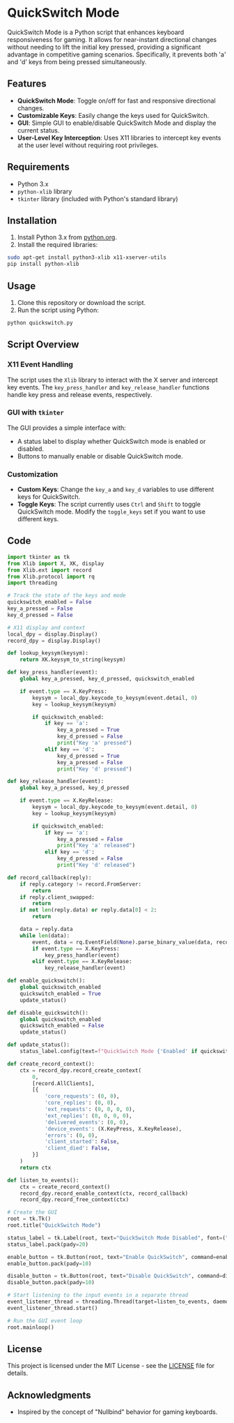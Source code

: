 # QuickSwitch Mode

QuickSwitch Mode is a Python script that enhances keyboard responsiveness for gaming. It allows for near-instant directional changes without needing to lift the initial key pressed, providing a significant advantage in competitive gaming scenarios. Specifically, it prevents both 'a' and 'd' keys from being pressed simultaneously.

## Features

- **QuickSwitch Mode**: Toggle on/off for fast and responsive directional changes.
- **Customizable Keys**: Easily change the keys used for QuickSwitch.
- **GUI**: Simple GUI to enable/disable QuickSwitch Mode and display the current status.
- **User-Level Key Interception**: Uses X11 libraries to intercept key events at the user level without requiring root privileges.

## Requirements

- Python 3.x
- `python-xlib` library
- `tkinter` library (included with Python's standard library)

## Installation

1. Install Python 3.x from [python.org](https://www.python.org/).
2. Install the required libraries:

```sh
sudo apt-get install python3-xlib x11-xserver-utils
pip install python-xlib
```

## Usage

1. Clone this repository or download the script.
2. Run the script using Python:

```sh
python quickswitch.py
```

## Script Overview

### X11 Event Handling

The script uses the `Xlib` library to interact with the X server and intercept key events. The `key_press_handler` and `key_release_handler` functions handle key press and release events, respectively.

### GUI with `tkinter`

The GUI provides a simple interface with:
- A status label to display whether QuickSwitch mode is enabled or disabled.
- Buttons to manually enable or disable QuickSwitch mode.

### Customization

- **Custom Keys**: Change the `key_a` and `key_d` variables to use different keys for QuickSwitch.
- **Toggle Keys**: The script currently uses `Ctrl` and `Shift` to toggle QuickSwitch mode. Modify the `toggle_keys` set if you want to use different keys.

## Code

```python
import tkinter as tk
from Xlib import X, XK, display
from Xlib.ext import record
from Xlib.protocol import rq
import threading

# Track the state of the keys and mode
quickswitch_enabled = False
key_a_pressed = False
key_d_pressed = False

# X11 display and context
local_dpy = display.Display()
record_dpy = display.Display()

def lookup_keysym(keysym):
    return XK.keysym_to_string(keysym)

def key_press_handler(event):
    global key_a_pressed, key_d_pressed, quickswitch_enabled

    if event.type == X.KeyPress:
        keysym = local_dpy.keycode_to_keysym(event.detail, 0)
        key = lookup_keysym(keysym)

        if quickswitch_enabled:
            if key == 'a':
                key_a_pressed = True
                key_d_pressed = False
                print("Key 'a' pressed")
            elif key == 'd':
                key_d_pressed = True
                key_a_pressed = False
                print("Key 'd' pressed")

def key_release_handler(event):
    global key_a_pressed, key_d_pressed

    if event.type == X.KeyRelease:
        keysym = local_dpy.keycode_to_keysym(event.detail, 0)
        key = lookup_keysym(keysym)

        if quickswitch_enabled:
            if key == 'a':
                key_a_pressed = False
                print("Key 'a' released")
            elif key == 'd':
                key_d_pressed = False
                print("Key 'd' released")

def record_callback(reply):
    if reply.category != record.FromServer:
        return
    if reply.client_swapped:
        return
    if not len(reply.data) or reply.data[0] < 2:
        return

    data = reply.data
    while len(data):
        event, data = rq.EventField(None).parse_binary_value(data, record_dpy.display, None, None)
        if event.type == X.KeyPress:
            key_press_handler(event)
        elif event.type == X.KeyRelease:
            key_release_handler(event)

def enable_quickswitch():
    global quickswitch_enabled
    quickswitch_enabled = True
    update_status()

def disable_quickswitch():
    global quickswitch_enabled
    quickswitch_enabled = False
    update_status()

def update_status():
    status_label.config(text=f"QuickSwitch Mode {'Enabled' if quickswitch_enabled else 'Disabled'}")

def create_record_context():
    ctx = record_dpy.record_create_context(
        0,
        [record.AllClients],
        [{
            'core_requests': (0, 0),
            'core_replies': (0, 0),
            'ext_requests': (0, 0, 0, 0),
            'ext_replies': (0, 0, 0, 0),
            'delivered_events': (0, 0),
            'device_events': (X.KeyPress, X.KeyRelease),
            'errors': (0, 0),
            'client_started': False,
            'client_died': False,
        }]
    )
    return ctx

def listen_to_events():
    ctx = create_record_context()
    record_dpy.record_enable_context(ctx, record_callback)
    record_dpy.record_free_context(ctx)

# Create the GUI
root = tk.Tk()
root.title("QuickSwitch Mode")

status_label = tk.Label(root, text="QuickSwitch Mode Disabled", font=("Times New Roman", 14))
status_label.pack(pady=20)

enable_button = tk.Button(root, text="Enable QuickSwitch", command=enable_quickswitch, font=("Times New Roman", 12))
enable_button.pack(pady=10)

disable_button = tk.Button(root, text="Disable QuickSwitch", command=disable_quickswitch, font=("Times New Roman", 12))
disable_button.pack(pady=10)

# Start listening to the input events in a separate thread
event_listener_thread = threading.Thread(target=listen_to_events, daemon=True)
event_listener_thread.start()

# Run the GUI event loop
root.mainloop()
```

## License

This project is licensed under the MIT License - see the [LICENSE](LICENSE) file for details.

## Acknowledgments

- Inspired by the concept of "Nullbind" behavior for gaming keyboards.
